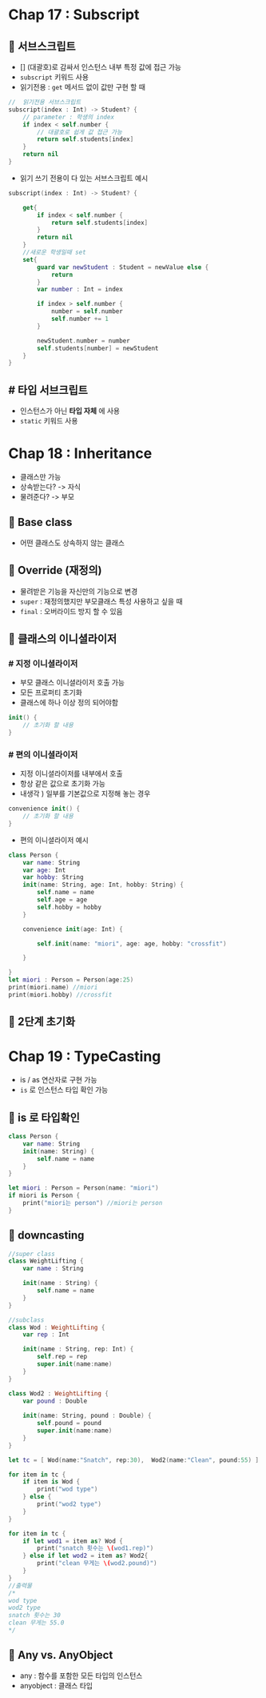 # Chap 17 : Subscript

## 📝 서브스크립트 
- [] (대괄호)로 감싸서 인스턴스 내부 특정 값에 접근 가능
- `subscript` 키워드 사용
- 읽기전용 :  `get` 메서드 없이 값만 구현 할 때

```swift
//  읽기전용 서브스크립트
subscript(index : Int) -> Student? {
    // parameter : 학생의 index 
    if index < self.number {
        // 대괄호로 쉽게 값 접근 가능
        return self.students[index]
    }
    return nil
}
```
- 읽기 쓰기 전용이 다 있는 서브스크립트 예시

```swift
subscript(index : Int) -> Student? {

    get{
        if index < self.number {
            return self.students[index]
        }
        return nil
    }
    //새로운 학생일때 set
    set{
        guard var newStudent : Student = newValue else {
            return
        }
        var number : Int = index

        if index > self.number {
            number = self.number
            self.number += 1
        }

        newStudent.number = number
        self.students[number] = newStudent
    }
}
```

## # 타입 서브크립트
- 인스턴스가 아닌 <b>타입 자체</b> 에 사용
- `static` 키워드 사용


# Chap 18 : Inheritance
- 클래스만 가능
- 상속받는다? -> 자식
- 물려준다? -> 부모

## 📝 Base class
- 어떤 클래스도 상속하지 않는 클래스

## 📝 Override (재정의)
- 물려받은 기능을 자신만의 기능으로 변경
- `super` : 재정의했지만 부모클래스 특성 사용하고 싶을 때
- `final` : 오버라이드 방지 할 수 있음

## 📝 클래스의 이니셜라이저
### # 지정 이니셜라이저
- 부모 클래스 이니셜라이저 호출 가능
- 모든 프로퍼티 초기화
- 클래스에 하나 이상 정의 되어야함
```swift
init() {
    // 초기화 할 내용
}
```
### # 편의 이니셜라이저
- 지정 이니셜라이저를 내부에서 호출
- 항상 같은 값으로 초기화 가능
- 내생각 ) 일부를 기본값으로 지정해 놓는 경우
```swift
convenience init() {
    // 초기화 할 내용
}
```
- 편의 이니셜라이저 예시
```swift
class Person {
    var name: String
    var age: Int
    var hobby: String
    init(name: String, age: Int, hobby: String) {
        self.name = name
        self.age = age
        self.hobby = hobby
    }

    convenience init(age: Int) {

        self.init(name: "miori", age: age, hobby: "crossfit")

    }

}
let miori : Person = Person(age:25)
print(miori.name) //miori
print(miori.hobby) //crossfit
```

## 📝 2단계 초기화


# Chap 19 : TypeCasting
- is / as 연산자로 구현 가능
- `is` 로 인스턴스 타입 확인 가능

## 📝 is 로 타입확인
```swift
class Person {
    var name: String
    init(name: String) {
        self.name = name
    }
}

let miori : Person = Person(name: "miori")
if miori is Person {
    print("miori는 person") //miori는 person
}
```

##  📝 downcasting
```swift
//super class
class WeightLifting {
    var name : String

    init(name : String) {
        self.name = name
    }
}

//subclass
class Wod : WeightLifting {
    var rep : Int

    init(name : String, rep: Int) {
        self.rep = rep
        super.init(name:name)
    }
}

class Wod2 : WeightLifting {
    var pound : Double
    
    init(name: String, pound : Double) {
        self.pound = pound
        super.init(name:name)
    }
}

let tc = [ Wod(name:"Snatch", rep:30),  Wod2(name:"Clean", pound:55) ]

for item in tc {
    if item is Wod {
        print("wod type")
    } else {
        print("wod2 type")
    }
}

for item in tc {
    if let wod1 = item as? Wod {
        print("snatch 횟수는 \(wod1.rep)")
    } else if let wod2 = item as? Wod2{
        print("clean 무게는 \(wod2.pound)")
    }
}
//출력물
/*
wod type
wod2 type
snatch 횟수는 30
clean 무게는 55.0
*/
```

##  📝 Any vs. AnyObject
- any : 함수를 포함한 모든 타입의 인스턴스
- anyobject : 클래스 타입